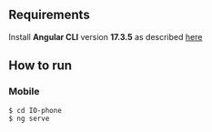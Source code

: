 ## Requirements
Install **Angular CLI** version **17.3.5** as described [here](https://angular.io/cli)

## How to run

### Mobile
```
$ cd IO-phone
$ ng serve
```
